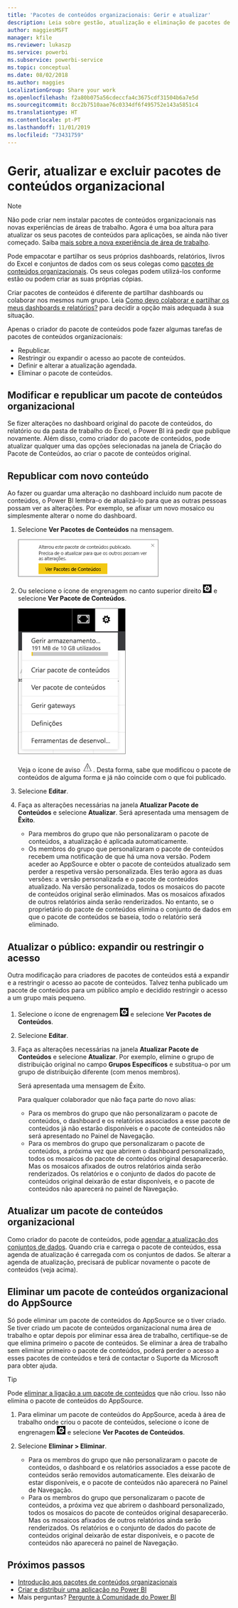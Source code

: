 ```yaml
---
title: 'Pacotes de conteúdos organizacionais: Gerir e atualizar'
description: Leia sobre gestão, atualização e eliminação de pacotes de conteúdos organizacionais no Power BI.
author: maggiesMSFT
manager: kfile
ms.reviewer: lukaszp
ms.service: powerbi
ms.subservice: powerbi-service
ms.topic: conceptual
ms.date: 08/02/2018
ms.author: maggies
LocalizationGroup: Share your work
ms.openlocfilehash: f2a80b075a56cdeccfa4c3675cdf31504b6a7e5d
ms.sourcegitcommit: 8cc2b7510aae76c0334df6f495752e143a5851c4
ms.translationtype: HT
ms.contentlocale: pt-PT
ms.lasthandoff: 11/01/2019
ms.locfileid: "73431759"
---
```

# <a name="manage-update-and-delete-organizational-content-packs"></a>Gerir, atualizar e excluir pacotes de conteúdos organizacional
> [!NOTE]
> Não pode criar nem instalar pacotes de conteúdos organizacionais nas novas experiências de áreas de trabalho. Agora é uma boa altura para atualizar os seus pacotes de conteúdos para aplicações, se ainda não tiver começado. Saiba [mais sobre a nova experiência de área de trabalho](service-create-the-new-workspaces.md).
> 

Pode empacotar e partilhar os seus próprios dashboards, relatórios, livros do Excel e conjuntos de dados com os seus colegas como [pacotes de conteúdos organizacionais](service-organizational-content-pack-introduction.md). Os seus colegas podem utilizá-los conforme estão ou podem criar as suas próprias cópias.

Criar pacotes de conteúdos é diferente de partilhar dashboards ou colaborar nos mesmos num grupo. Leia [Como devo colaborar e partilhar os meus dashboards e relatórios?](service-how-to-collaborate-distribute-dashboards-reports.md) para decidir a opção mais adequada à sua situação.

Apenas o criador do pacote de conteúdos pode fazer algumas tarefas de pacotes de conteúdos organizacionais:

* Republicar.
* Restringir ou expandir o acesso ao pacote de conteúdos.
* Definir e alterar a atualização agendada.
* Eliminar o pacote de conteúdos.

## <a name="modify-and-re-publish-an-organizational-content-pack"></a>Modificar e republicar um pacote de conteúdos organizacional
Se fizer alterações no dashboard original do pacote de conteúdos, do relatório ou da pasta de trabalho do Excel, o Power BI irá pedir que publique novamente. Além disso, como criador do pacote de conteúdos, pode atualizar qualquer uma das opções selecionadas na janela de Criação do Pacote de Conteúdos, ao criar o pacote de conteúdos original. 

## <a name="republish-with-new-content"></a>Republicar com novo conteúdo
Ao fazer ou guardar uma alteração no dashboard incluído num pacote de conteúdos, o Power BI lembra-o de atualizá-lo para que as outras pessoas possam ver as alterações. Por exemplo, se afixar um novo mosaico ou simplesmente alterar o nome do dashboard.

1. Selecione **Ver Pacotes de Conteúdos** na mensagem.
   
   ![](media/service-organizational-content-pack-manage-update-delete/pbi_contpkchangesmessage.png)
2. Ou selecione o ícone de engrenagem no canto superior direito ![](media/service-organizational-content-pack-manage-update-delete/cog.png) e selecione **Ver Pacote de Conteúdos**.
   
   ![](media/service-organizational-content-pack-manage-update-delete/pbi_contpkview.png)
   
   Veja o ícone de aviso ![](media/service-organizational-content-pack-manage-update-delete/pbi_contpkwarningicon.png).  Desta forma, sabe que modificou o pacote de conteúdos de alguma forma e já não coincide com o que foi publicado.
3. Selecione **Editar**.  
4. Faça as alterações necessárias na janela **Atualizar Pacote de Conteúdos** e selecione **Atualizar**. Será apresentada uma mensagem de **Êxito**.
   
   * Para membros do grupo que não personalizaram o pacote de conteúdos, a atualização é aplicada automaticamente.
   * Os membros do grupo que personalizaram o pacote de conteúdos recebem uma notificação de que há uma nova versão.  Podem aceder ao AppSource e obter o pacote de conteúdos atualizado sem perder a respetiva versão personalizada.  Eles terão agora as duas versões: a versão personalizada e o pacote de conteúdos atualizado.  Na versão personalizada, todos os mosaicos do pacote de conteúdos original serão eliminados.  Mas os mosaicos afixados de outros relatórios ainda serão renderizados. No entanto, se o proprietário do pacote de conteúdos elimina o conjunto de dados em que o pacote de conteúdos se baseia, todo o relatório será eliminado.  

## <a name="update-the-audience-expand-or-restrict-access"></a>Atualizar o público: expandir ou restringir o acesso
Outra modificação para criadores de pacotes de conteúdos está a expandir e a restringir o acesso ao pacote de conteúdos.  Talvez tenha publicado um pacote de conteúdos para um público amplo e decidido restringir o acesso a um grupo mais pequeno.  

1. Selecione o ícone de engrenagem ![](media/service-organizational-content-pack-manage-update-delete/cog.png) e selecione **Ver Pacotes de Conteúdos**.
2. Selecione **Editar**. 
3. Faça as alterações necessárias na janela **Atualizar Pacote de Conteúdos** e selecione **Atualizar**. Por exemplo, elimine o grupo de distribuição original no campo **Grupos Específicos** e substitua-o por um grupo de distribuição diferente (com menos membros).
   
   Será apresentada uma mensagem de Êxito.
   
   Para qualquer colaborador que não faça parte do novo alias:
   
   * Para os membros do grupo que não personalizaram o pacote de conteúdos, o dashboard e os relatórios associados a esse pacote de conteúdos já não estarão disponíveis e o pacote de conteúdos não será apresentado no Painel de Navegação.
   * Para os membros do grupo que personalizaram o pacote de conteúdos, a próxima vez que abrirem o dashboard personalizado, todos os mosaicos do pacote de conteúdos original desaparecerão.  Mas os mosaicos afixados de outros relatórios ainda serão renderizados. Os relatórios e o conjunto de dados do pacote de conteúdos original deixarão de estar disponíveis, e o pacote de conteúdos não aparecerá no painel de Navegação.   

## <a name="refresh-an-organizational-content-pack"></a>Atualizar um pacote de conteúdos organizacional
Como criador do pacote de conteúdos, pode [agendar a atualização dos conjuntos de dados](refresh-data.md).  Quando cria e carrega o pacote de conteúdos, essa agenda de atualização é carregada com os conjuntos de dados. Se alterar a agenda de atualização, precisará de publicar novamente o pacote de conteúdos (veja acima).

## <a name="delete-an-organizational-content-pack-from-appsource"></a>Eliminar um pacote de conteúdos organizacional do AppSource
Só pode eliminar um pacote de conteúdos do AppSource se o tiver criado. Se tiver criado um pacote de conteúdos organizacional numa área de trabalho e optar depois por eliminar essa área de trabalho, certifique-se de que elimina primeiro o pacote de conteúdos. Se eliminar a área de trabalho sem eliminar primeiro o pacote de conteúdos, poderá perder o acesso a esses pacotes de conteúdos e terá de contactar o Suporte da Microsoft para obter ajuda. 

> [!TIP]
> Pode [eliminar a ligação a um pacote de conteúdos](service-organizational-content-pack-disconnect.md) que não criou. Isso não elimina o pacote de conteúdos do AppSource.
> 
> 

1. Para eliminar um pacote de conteúdos do AppSource, aceda à área de trabalho onde criou o pacote de conteúdos, selecione o ícone de engrenagem ![](media/service-organizational-content-pack-manage-update-delete/cog.png) e selecione **Ver Pacotes de Conteúdos**.
2. Selecione **Eliminar \> Eliminar**. 
   
   * Para os membros do grupo que não personalizaram o pacote de conteúdos, o dashboard e os relatórios associados a esse pacote de conteúdos serão removidos automaticamente. Eles deixarão de estar disponíveis, e o pacote de conteúdos não aparecerá no Painel de Navegação.
   * Para os membros do grupo que personalizaram o pacote de conteúdos, a próxima vez que abrirem o dashboard personalizado, todos os mosaicos do pacote de conteúdos original desaparecerão.  Mas os mosaicos afixados de outros relatórios ainda serão renderizados. Os relatórios e o conjunto de dados do pacote de conteúdos original deixarão de estar disponíveis, e o pacote de conteúdos não aparecerá no painel de Navegação.   

## <a name="next-steps"></a>Próximos passos
* [Introdução aos pacotes de conteúdos organizacionais](service-organizational-content-pack-introduction.md)
* [Criar e distribuir uma aplicação no Power BI](service-create-distribute-apps.md) 
* Mais perguntas? [Pergunte à Comunidade do Power BI](http://community.powerbi.com/)

